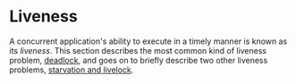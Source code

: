 
# Liveness

A concurrent application's ability to execute in a timely manner is known as its *liveness*. This section describes the most common kind of liveness problem, [deadlock](deadlock.html), and goes on to briefly describe two other liveness problems, [starvation and livelock](starvelive.html).

